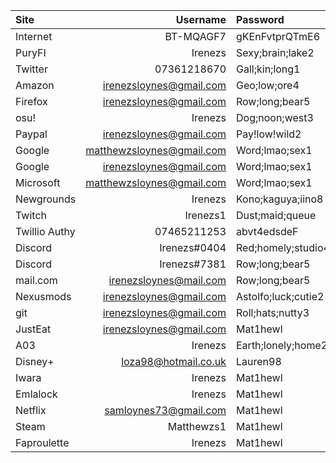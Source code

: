 Site|Username|Password
:---|---:|:---
Internet|BT-MQAGF7|gKEnFvtprQTmE6
PuryFI|Irenezs|Sexy;brain;lake2
Twitter|07361218670|Gall;kin;long1
Amazon|irenezsloynes@gmail.com|Geo;low;ore4
Firefox|irenezsloynes@gmail.com|Row;long;bear5
osu!|Irenezs|Dog;noon;west3
Paypal|irenezsloynes@gmail.com|Pay!low!wild2
Google|matthewzsloynes@gmail.com|Word;lmao;sex1
Google|irenezsloynes@gmail.com|Word;lmao;sex1
Microsoft|matthewzsloynes@gmail.com|Word;lmao;sex1
Newgrounds|Irenezs|Kono;kaguya;iino8
Twitch|Irenezs1|Dust;maid;queue
Twillio Authy|07465211253|abvt4edsdeF
Discord|Irenezs#0404|Red;homely;studio4
Discord|Irenezs#7381|Row;long;bear5
mail.com|irenezsloynes@mail.com|Row;long;bear5
Nexusmods|irenezsloynes@gmail.com|Astolfo;luck;cutie2
git|irenezsloynes@gmail.com|Roll;hats;nutty3
JustEat|irenezsloynes@gmail.com|Mat1hewl
A03|Irenezs|Earth;lonely;home2
Disney+|loza98@hotmail.co.uk|Lauren98
Iwara|Irenezs|Mat1hewl
Emlalock|Irenezs|Mat1hewl
Netflix|samloynes73@gmail.com|Mat1hewl
Steam|Matthewzs1|Mat1hewl
Faproulette|Irenezs|Mat1hewl
